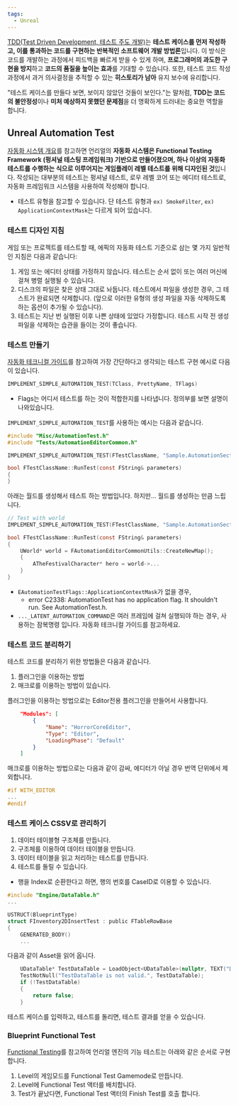 ```yaml
---
tags:
  - Unreal
---
```

[TDD(Test Driven Development, 테스트 주도 개발)](../TestDrivenDevelopment/TestDrivenDevelopment.md)는 **테스트 케이스를 먼저 작성하고, 이를 통과하는 코드를 구현하는 반복적인 소프트웨어 개발 방법론**입니다. 이 방식은 코드를 개발하는 과정에서 피드백을 빠르게 받을 수 있게 하며, **프로그래머의 과도한 구현을 방지**하고 **코드의 품질을 높이는 효과**를 기대할 수 있습니다. 또한, 테스트 코드 작성 과정에서 과거 의사결정을 추적할 수 있는 **히스토리가 남아** 유지 보수에 유리합니다.

"테스트 케이스를 만들다 보면, 보이지 않았던 것들이 보인다."는 말처럼, **TDD는 코드의 불안정성**이나 **미처 예상하지 못했던 문제점**을 더 명확하게 드러내는 중요한 역할을 합니다.

## Unreal Automation Test

[자동화 시스템 개요](https://docs.unrealengine.com/4.27/ko/TestingAndOptimization/Automation/)를 참고하면 언리얼의 **자동화 시스템은 Functional Testing Framework (펑셔널 테스팅 프레임워크) 기반으로 만들어졌으며, 하나 이상의 자동화 테스트를 수행하는 식으로 이루어지는 게임플레이 레벨 테스트를 위해 디자인된 것**입니다. 작성되는 대부분의 테스트는 펑셔널 테스트, 로우 레벨 코어 또는 에디터 테스트로, 자동화 프레임워크 시스템을 사용하여 작성해야 합니다.

- 테스트 유형을 참고할 수 있습니다. 단 테스트 유형과 `ex) SmokeFilter`, `ex) ApplicationContextMask`는 다르게 되어 있습니다.

### 테스트 디자인 지침
게임 또는 프로젝트를 테스트할 때, 에픽의 자동화 테스트 기준으로 삼는 몇 가지 일반적인 지침은 다음과 같습니다:

1. 게임 또는 에디터 상태를 가정하지 않습니다. 테스트는 순서 없이 또는 여러 머신에 걸쳐 병렬 실행될 수 있습니다.
2. 디스크의 파일은 찾은 상태 그대로 놔둡니다. 테스트에서 파일을 생성한 경우, 그 테스트가 완료되면 삭제합니다. (앞으로 이러한 유형의 생성 파일을 자동 삭제하도록 하는 옵션이 추가될 수 있습니다).
3. 테스트는 지난 번 실행된 이후 나쁜 상태에 있었다 가정합니다. 테스트 시작 전 생성 파일을 삭제하는 습관을 들이는 것이 좋습니다.

### 테스트 만들기
[자동화 테크니컬 가이드](https://docs.unrealengine.com/4.27/ko/TestingAndOptimization/Automation/TechnicalGuide/)를 참고하여 가장 간단하다고 생각되는 테스트 구현 예시로 다음이 있습니다.

```c
IMPLEMENT_SIMPLE_AUTOMATION_TEST(TClass, PrettyName, TFlags)
```

- Flags는 어디서 테스트를 하는 것이 적합한지를 나타냅니다. 정의부를 보면 설명이 나와있습니다.

`IMPLEMENT_SIMPLE_AUTOMATION_TEST`를 사용하는 예시는 다음과 같습니다.

```c
#include "Misc/AutomationTest.h"
#include "Tests/AutomationEditorCommon.h"

IMPLEMENT_SIMPLE_AUTOMATION_TEST(FTestClassName, "Sample.AutomationSectionClasses", EAutomationTestFlags::ApplicationContextMask | EAutomationTestFlags::SmokeFilter)

bool FTestClassName::RunTest(const FString& parameters)
{
}
```

아래는 월드를 생성해서 테스트 하는 방법입니다. 하지만... 월드를 생성하는 만큼 느립니다.

```c
// Test with world
IMPLEMENT_SIMPLE_AUTOMATION_TEST(FTestClassName, "Sample.AutomationSectionClasses", EAutomationTestFlags::EditorContext	 | EAutomationTestFlags::ProductFilter)

bool FTestClassName::RunTest(const FString& parameters)
{
    UWorld* world = FAutomationEditorCommonUtils::CreateNewMap();
    {
        ATheFestivalCharacter* hero = world->...
    }
}
```

- `EAutomationTestFlags::ApplicationContextMask`가 없을 경우,
    - error C2338: AutomationTest has no application flag. It shouldn't run. See AutomationTest.h.
- `..._LATENT_AUTOMATION_COMMAND`은 여러 프레임에 걸쳐 실행되야 하는 경우, 사용하는 잠복명령 입니다. 자동화 테크니컬 가이드를 참고하세요.

### 테스트 코드 분리하기
테스트 코드를 분리하기 위한 방법들은 다음과 같습니다.

1. 플러그인을 이용하는 방법
2. 매크로를 이용하는 방법이 있습니다.

플러그인을 이용하는 방법으로는 Editor전용 플러그인을 만들어서 사용합니다.

```json
	"Modules": [
		{
			"Name": "HorrorCoreEditor",
			"Type": "Editor",
			"LoadingPhase": "Default"
		}
	]
```

매크로를 이용하는 방법으로는 다음과 같이 감싸, 에디터가 아닐 경우 번역 단위에서 제외합니다.

```c
#if WITH_EDITOR
...
#endif
```

### 테스트 케이스 CSSV로 관리하기
1. 데이터 테이블형 구조체를 만듭니다.
2. 구조체를 이용하여 데이터 테이블을 만듭니다.
3. 데이터 테이블을 읽고 처리하는 테스트를 만듭니다.
4. 테스트를 돌릴 수 있습니다.

- 행을 Index로 순환한다고 하면, 행의 번호를 CaseID로 이용할 수 있습니다.

```c
#include "Engine/DataTable.h"
...

USTRUCT(BlueprintType)
struct FInventory2DInsertTest : public FTableRowBase
{
	GENERATED_BODY()
    ...
```

다음과 같이 Asset을 읽어 옵니다.

```c
	UDataTable* TestDataTable = LoadObject<UDataTable>(nullptr, TEXT("DataTable'/HorrorCoreEditor/Horror2DInventoryTest/Horror2DInventoryTestDataTable.Horror2DInventoryTestDataTable'"));
	TestNotNull("TestDataTable is not valid.", TestDataTable);
	if (!TestDataTable)
	{
		return false;
	}
```

테스트 케이스를 입력하고, 테스트를 돌리면, 테스트 결과를 얻을 수 있습니다.

### Blueprint Functional Test
[Functional Testing](https://docs.unrealengine.com/4.27/en-US/TestingAndOptimization/Automation/FunctionalTesting/)를 참고하여 언리얼 엔진의 기능 테스트는 아래와 같은 순서로 구현합니다.

1. Level의 게임모드를 Functional Test Gamemode로 만듭니다.
2. Level에 Functional Test 액터를 배치합니다.
3. Test가 끝났다면, Functional Test 액터의 Finish Test를 호출 합니다.
